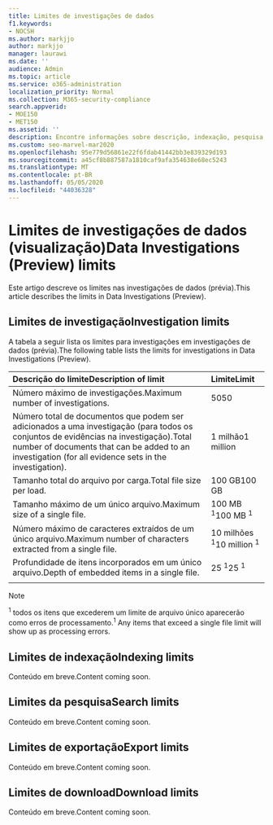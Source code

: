 ```yaml
---
title: Limites de investigações de dados
f1.keywords:
- NOCSH
ms.author: markjjo
author: markjjo
manager: laurawi
ms.date: ''
audience: Admin
ms.topic: article
ms.service: o365-administration
localization_priority: Normal
ms.collection: M365-security-compliance
search.appverid:
- MOE150
- MET150
ms.assetid: ''
description: Encontre informações sobre descrição, indexação, pesquisa, exportação e download de limites em investigações de dados (versão prévia).
ms.custom: seo-marvel-mar2020
ms.openlocfilehash: 95e779d56861e22f6fdab41442bb3e839329d193
ms.sourcegitcommit: a45cf8b887587a1810caf9afa354638e68ec5243
ms.translationtype: MT
ms.contentlocale: pt-BR
ms.lasthandoff: 05/05/2020
ms.locfileid: "44036328"
---
```

# <a name="data-investigations-preview-limits"></a><span data-ttu-id="20030-103">Limites de investigações de dados (visualização)</span><span class="sxs-lookup"><span data-stu-id="20030-103">Data Investigations (Preview) limits</span></span>

<span data-ttu-id="20030-104">Este artigo descreve os limites nas investigações de dados (prévia).</span><span class="sxs-lookup"><span data-stu-id="20030-104">This article describes the limits in Data Investigations (Preview).</span></span>

## <a name="investigation-limits"></a><span data-ttu-id="20030-105">Limites de investigação</span><span class="sxs-lookup"><span data-stu-id="20030-105">Investigation limits</span></span>

<span data-ttu-id="20030-106">A tabela a seguir lista os limites para investigações em investigações de dados (prévia).</span><span class="sxs-lookup"><span data-stu-id="20030-106">The following table lists the limits for investigations in Data Investigations (Preview).</span></span> 
    
  |<span data-ttu-id="20030-107">**Descrição do limite**</span><span class="sxs-lookup"><span data-stu-id="20030-107">**Description of limit**</span></span>|<span data-ttu-id="20030-108">**Limite**</span><span class="sxs-lookup"><span data-stu-id="20030-108">**Limit**</span></span>|
  |:-----|:-----|
  |<span data-ttu-id="20030-109">Número máximo de investigações.</span><span class="sxs-lookup"><span data-stu-id="20030-109">Maximum number of investigations.</span></span>  <br/> |<span data-ttu-id="20030-110">50</span><span class="sxs-lookup"><span data-stu-id="20030-110">50</span></span>  <br/> |
  |<span data-ttu-id="20030-111">Número total de documentos que podem ser adicionados a uma investigação (para todos os conjuntos de evidências na investigação).</span><span class="sxs-lookup"><span data-stu-id="20030-111">Total number of documents that can be added to an investigation (for all evidence sets in the investigation).</span></span>  <br/> |<span data-ttu-id="20030-112">1 milhão</span><span class="sxs-lookup"><span data-stu-id="20030-112">1 million</span></span>  <br/> |
  |<span data-ttu-id="20030-113">Tamanho total do arquivo por carga.</span><span class="sxs-lookup"><span data-stu-id="20030-113">Total file size per load.</span></span>  <br/> |<span data-ttu-id="20030-114">100 GB</span><span class="sxs-lookup"><span data-stu-id="20030-114">100 GB</span></span>  <br/> |
  |<span data-ttu-id="20030-115">Tamanho máximo de um único arquivo.</span><span class="sxs-lookup"><span data-stu-id="20030-115">Maximum size of a single file.</span></span>   <br/> |<span data-ttu-id="20030-116">100 MB <sup>1</sup></span><span class="sxs-lookup"><span data-stu-id="20030-116">100 MB <sup>1</sup></span></span> <br/> |
  |<span data-ttu-id="20030-117">Número máximo de caracteres extraídos de um único arquivo.</span><span class="sxs-lookup"><span data-stu-id="20030-117">Maximum number of characters extracted from a single file.</span></span>  <br/> |<span data-ttu-id="20030-118">10 milhões <sup>1</sup></span><span class="sxs-lookup"><span data-stu-id="20030-118">10 million <sup>1</sup></span></span> <br/> |
  |<span data-ttu-id="20030-119">Profundidade de itens incorporados em um único arquivo.</span><span class="sxs-lookup"><span data-stu-id="20030-119">Depth of embedded items in a single file.</span></span>  <br/> |<span data-ttu-id="20030-120">25 <sup>1</sup></span><span class="sxs-lookup"><span data-stu-id="20030-120">25 <sup>1</sup></span></span> <br/> |
|||
> [!NOTE]
><span data-ttu-id="20030-121"><sup>1</sup> todos os itens que excederem um limite de arquivo único aparecerão como erros de processamento.</span><span class="sxs-lookup"><span data-stu-id="20030-121"><sup>1</sup>  Any items that exceed a single file limit will show up as processing errors.</span></span>

## <a name="indexing-limits"></a><span data-ttu-id="20030-122">Limites de indexação</span><span class="sxs-lookup"><span data-stu-id="20030-122">Indexing limits</span></span>

<span data-ttu-id="20030-123">Conteúdo em breve.</span><span class="sxs-lookup"><span data-stu-id="20030-123">Content coming soon.</span></span>

## <a name="search-limits"></a><span data-ttu-id="20030-124">Limites da pesquisa</span><span class="sxs-lookup"><span data-stu-id="20030-124">Search limits</span></span>

<span data-ttu-id="20030-125">Conteúdo em breve.</span><span class="sxs-lookup"><span data-stu-id="20030-125">Content coming soon.</span></span>

## <a name="export-limits"></a><span data-ttu-id="20030-126">Limites de exportação</span><span class="sxs-lookup"><span data-stu-id="20030-126">Export limits</span></span>

<span data-ttu-id="20030-127">Conteúdo em breve.</span><span class="sxs-lookup"><span data-stu-id="20030-127">Content coming soon.</span></span>

## <a name="download-limits"></a><span data-ttu-id="20030-128">Limites de download</span><span class="sxs-lookup"><span data-stu-id="20030-128">Download limits</span></span>

<span data-ttu-id="20030-129">Conteúdo em breve.</span><span class="sxs-lookup"><span data-stu-id="20030-129">Content coming soon.</span></span>

